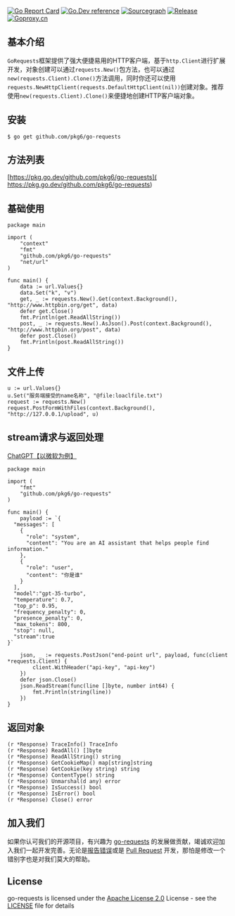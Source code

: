 [![Go Report Card](https://goreportcard.com/badge/github.com/pkg6/go-requests)](https://goreportcard.com/report/github.com/pkg6/go-requests)
[![Go.Dev reference](https://img.shields.io/badge/go.dev-reference-blue?logo=go&logoColor=white)](https://pkg.go.dev/github.com/pkg6/go-requests?tab=doc)
[![Sourcegraph](https://sourcegraph.com/github.com/pkg6/go-requests/-/badge.svg)](https://sourcegraph.com/github.com/pkg6/go-requests?badge)
[![Release](https://img.shields.io/github/release/pkg6/go-requests.svg?style=flat-square)](https://github.com/pkg6/go-requests/releases)
[![Goproxy.cn](https://goproxy.cn/stats/github.com/pkg6/go-requests/badges/download-count.svg)](https://goproxy.cn)

## 基本介绍

`GoRequests`框架提供了强大便捷易用的HTTP客户端，基于`http.Client`进行扩展开发，对象创建可以通过`requests.New()`包方法，也可以通过`new(requests.Client).Clone()`方法调用，同时你还可以使用`requests.NewHttpClient(requests.DefaultHttpClient(nil))`创建对象。推荐使用`new(requests.Client).Clone()`来便捷地创建HTTP客户端对象。

## 安装

~~~
$ go get github.com/pkg6/go-requests
~~~

## 方法列表

 [https://pkg.go.dev/github.com/pkg6/go-requests]( https://pkg.go.dev/github.com/pkg6/go-requests)

## 基础使用

~~~
package main

import (
	"context"
	"fmt"
	"github.com/pkg6/go-requests"
	"net/url"
)

func main() {
	data := url.Values{}
	data.Set("k", "v")
	get, _ := requests.New().Get(context.Background(), "http://www.httpbin.org/get", data)
	defer get.Close()
	fmt.Println(get.ReadAllString())
	post, _ := requests.New().AsJson().Post(context.Background(), "http://www.httpbin.org/post", data)
	defer post.Close()
	fmt.Println(post.ReadAllString())
}

~~~

## 文件上传

~~~
u := url.Values{}
u.Set("服务端接受的name名称", "@file:loaclfile.txt")
request := requests.New()
request.PostFormWithFiles(context.Background(), "http://127.0.0.1/upload", u)
~~~

## stream请求与返回处理

[ChatGPT【以微软为例】](https://learn.microsoft.com/zh-cn/azure/ai-services/openai/how-to/function-calling)

~~~
package main

import (
	"fmt"
	"github.com/pkg6/go-requests"
)

func main() {
	payload := `{
  "messages": [
    {
      "role": "system",
      "content": "You are an AI assistant that helps people find information."
    },
    {
      "role": "user",
      "content": "你是谁"
    }
  ],
  "model":"gpt-35-turbo",
  "temperature": 0.7,
  "top_p": 0.95,
  "frequency_penalty": 0,
  "presence_penalty": 0,
  "max_tokens": 800,
  "stop": null,
  "stream":true 
}`

	json, _ := requests.PostJson("end-point url", payload, func(client *requests.Client) {
		client.WithHeader("api-key", "api-key")
	})
	defer json.Close()
	json.ReadStream(func(line []byte, number int64) {
		fmt.Println(string(line))
	})
}

~~~

## 返回对象

~~~
(r *Response) TraceInfo() TraceInfo
(r *Response) ReadAll() []byte
(r *Response) ReadAllString() string
(r *Response) GetCookieMap() map[string]string
(r *Response) GetCookie(key string) string
(r *Response) ContentType() string
(r *Response) Unmarshal(d any) error 
(r *Response) IsSuccess() bool
(r *Response) IsError() bool
(r *Response) Close() error 
~~~

## 加入我们

如果你认可我们的开源项目，有兴趣为 [go-requests](https://github.com/pkg6/go-requests) 的发展做贡献，竭诚欢迎加入我们一起开发完善。无论是[报告错误](https://github.com/pkg6/go-requests/issues)或是 [Pull Request](https://github.com/pkg6/go-requests/pulls) 开发，那怕是修改一个错别字也是对我们莫大的帮助。

## License

go-requests is licensed under the [Apache License 2.0](https://www.apache.org/licenses/LICENSE-2.0) License - see the [LICENSE](https://github.com/pkg6/go-requests/blob/main/LICENSE) file for details

